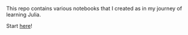 This repo contains various notebooks that I created as in my journey of learning Julia.

Start [here](http://nbviewer.jupyter.org/github/tk3369/julia-notebooks/blob/master/index.ipynb)!
